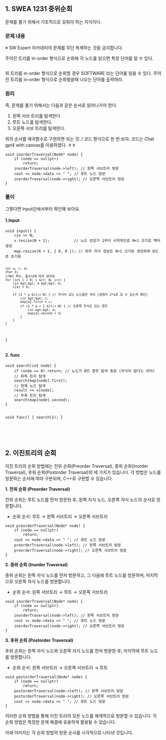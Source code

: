 <h2 id="1-swea-1231-중위순회">1. SWEA 1231 중위순회</h2>
<p>문제를 풀기 위해서 기초적으로 갖춰야 하는 지식이다.</p>
<h3 id="문제-내용">문제 내용</h3>
<p>※ SW Expert 아카데미의 문제를 무단 복제하는 것을 금지합니다.</p>
<p>주어진 트리를 in-order 형식으로 순회해 각 노드를 읽으면 특정 단어를 알 수 있다.</p>
<p><img alt="" src="https://velog.velcdn.com/images/yookkilhwan/post/10ac04cf-031c-4a71-b1ea-c99659a63ed9/image.png" /></p>
<p>위 트리를 in-order 형식으로 순회할 경우 SOFTWARE 라는 단어를 읽을 수 있다.
주어진 트리를 in-order 형식으로 순회했을때 나오는 단어를 출력하라.</p>
<h3 id="원리">원리</h3>
<p>즉, 문제를 풀기 위해서는 다음과 같은 순서로 읽어나가야 한다.
<img alt="" src="https://velog.velcdn.com/images/yookkilhwan/post/ede8e547-d524-4f7a-87d6-0b95e1b7dca8/image.png" /></p>
<ol>
<li>왼쪽 서브 트리를 탐색한다.</li>
<li>루트 노드를 탐색한다.</li>
<li>오른쪽 서브 트리를 탐색한다.</li>
</ol>
<p>위의 순서를 재귀함수로 구현하면 되는 것..!
코드 형식으로 한 번 보자.
코드는 Chat gpt4 with canvas를 이용하였다. ㅎㅎ</p>
<pre><code class="language-cpp">void inorderTraversal(Node* node) {
    if (node == nullptr)
        return;
    inorderTraversal(node-&gt;left); // 왼쪽 서브트리 방문
    cout &lt;&lt; node-&gt;data &lt;&lt; &quot; &quot;; // 루트 노드 방문
    inorderTraversal(node-&gt;right); // 오른쪽 서브트리 방문
}</code></pre>
<h3 id="풀이">풀이</h3>
<p>그렇다면 Input단에서부터 확인해 보아요.</p>
<h4 id="1input">1.Input</h4>
<pre><code class="language-cpp">void input() {
    cin &gt;&gt; N;
    v.resize(N + 1);           // 노드 번호가 1부터 시작하므로 N+1 크기로 벡터 생성
    map.resize(N + 1, { 0, 0 }); // 좌우 자식 정보도 N+1 크기로 생성하여 0으로 초기화

    int a, c, d;
    char b;
    //N이 짝수, 홀수냐에 따라 달라짐
    for (int i = 0; i &lt; N; i++) {
        cin &gt;&gt; a &gt;&gt; b;
        v[a] = b;

        if (2 * a &lt;= N) { // 자식이 있는 노드들만 처리 (정점이 2*a로 갈 수 있는지 확인)
            cin &gt;&gt; c;
            map[a].first = c;
            if (2 * a + 1 &lt;= N) { // 오른쪽 자식도 있는 경우
                cin &gt;&gt; d;
                map[a].second = d;
            }
        }
    }
}</code></pre>
<h4 id="2-func">2. func</h4>
<pre><code class="language-cpp">void search(int node) {
    if (node == 0) return; // 노드가 0인 경우 탐색 종료 (자식이 없다는 의미)
    // 좌측 트리 탐색
    search(map[node].first);
    // 현재 노드 탐색
    result += v[node];
    // 우측 트리 탐색
    search(map[node].second);
}

void func() {
    search(1);
}</code></pre>
<p><br /> <br /></p>
<h2 id="2-이진트리의-순회">2. 이진트리의 순회</h2>
<p>이진 트리의 순회 방법에는 전위 순회(Preorder Traversal), 중위 순회(Inorder Traversal), 후위 순회(Postorder Traversal)의 세 가지가 있습니다. 각 방법은 노드를 방문하는 순서에 따라 구분되며, C++로 구현할 수 있습니다.</p>
<p><strong>1. 전위 순회 (Preorder Traversal)</strong></p>
<p>전위 순회는 루트 노드를 먼저 방문한 후, 왼쪽 자식 노드, 오른쪽 자식 노드의 순서로 방문합니다.</p>
<ul>
<li>순회 순서: 루트 → 왼쪽 서브트리 → 오른쪽 서브트리</li>
</ul>
<pre><code class="language-cpp">void preorderTraversal(Node* node) {
    if (node == nullptr)
        return;
    cout &lt;&lt; node-&gt;data &lt;&lt; &quot; &quot;; // 루트 노드 방문
    preorderTraversal(node-&gt;left); // 왼쪽 서브트리 방문
    preorderTraversal(node-&gt;right); // 오른쪽 서브트리 방문
}</code></pre>
<p><strong>2. 중위 순회 (Inorder Traversal)</strong></p>
<p>중위 순회는 왼쪽 자식 노드를 먼저 방문하고, 그 다음에 루트 노드를 방문하며, 마지막으로 오른쪽 자식 노드를 방문합니다.</p>
<ul>
<li>순회 순서: 왼쪽 서브트리 → 루트 → 오른쪽 서브트리</li>
</ul>
<pre><code class="language-cpp">void inorderTraversal(Node* node) {
    if (node == nullptr)
        return;
    inorderTraversal(node-&gt;left); // 왼쪽 서브트리 방문
    cout &lt;&lt; node-&gt;data &lt;&lt; &quot; &quot;; // 루트 노드 방문
    inorderTraversal(node-&gt;right); // 오른쪽 서브트리 방문
}</code></pre>
<p><strong>3. 후위 순회 (Postorder Traversal)</strong></p>
<p>후위 순회는 왼쪽 자식 노드와 오른쪽 자식 노드를 먼저 방문한 후, 마지막에 루트 노드를 방문합니다.</p>
<ul>
<li>순회 순서: 왼쪽 서브트리 → 오른쪽 서브트리 → 루트</li>
</ul>
<pre><code class="language-cpp">void postorderTraversal(Node* node) {
    if (node == nullptr)
        return;
    postorderTraversal(node-&gt;left); // 왼쪽 서브트리 방문
    postorderTraversal(node-&gt;right); // 오른쪽 서브트리 방문
    cout &lt;&lt; node-&gt;data &lt;&lt; &quot; &quot;; // 루트 노드 방문
}</code></pre>
<p>이러한 순회 방법을 통해 이진 트리의 모든 노드를 체계적으로 방문할 수 있습니다. 각 순회 방법은 특정한 문제 해결에 유용하게 활용될 수 있습니다.</p>
<p>아래 이미지는 각 순회 방법의 방문 순서를 시각적으로 나타낸 것입니다.</p>
<p><img alt="" src="https://velog.velcdn.com/images/yookkilhwan/post/1738ecbb-5ec7-4098-a7ad-5b362bdae97d/image.png" /></p>